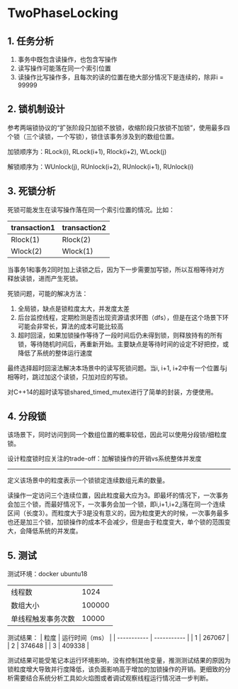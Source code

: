 # TwoPhaseLocking


## 1. 任务分析

1. 事务中既包含读操作，也包含写操作
2. 读写操作可能落在同一个索引位置
3. 读操作比写操作多，且每次的读的位置在绝大部分情况下是连续的，除非i = 99999


## 2. 锁机制设计

参考两端锁协议的“扩张阶段只加锁不放锁，收缩阶段只放锁不加锁”，使用最多四个锁（三个读锁，一个写锁），锁住该事务涉及到的数组位置。

加锁顺序为：RLock(i), RLock(i+1), Rlock(i+2), WLock(j)

解锁顺序为：WUnlock(j), RUnlock(i+2), RUnlock(i+1), RUnlock(i)

## 3. 死锁分析

死锁可能发生在读写操作落在同一个索引位置的情况。比如：


| transaction1      | transaction2 |
| ----------- | ----------- |
| Rlock(1)    | Rlock(2)       |
| Wlock(2)   | Wlock(1)        |

当事务1和事务2同时加上读锁之后，因为下一步需要加写锁，所以互相等待对方释放读锁，进而产生死锁。

死锁问题，可能的解决方法：

1. 全局锁，缺点是锁粒度太大，并发度太差
2. 后台监控线程，定期检测是否出现资源请求环图（dfs），但是在这个场景下环可能会非常长，算法的成本可能比较高
3. 超时回滚，如果加锁操作等待了一段时间后仍未得到锁，则释放持有的所有锁，等待随机时间后，再重新开始。主要缺点是等待时间的设定不好把控，或降低了系统的整体运行速度

最终选择超时回滚法解决本场景中的读写死锁问题。当i, i+1, i+2中有一个位置与j相等时，跳过加这个读锁，只加对应的写锁。


对C++14的超时读写锁shared_timed_mutex进行了简单的封装，方便使用。

## 4. 分段锁

该场景下，同时访问到同一个数组位置的概率较低，因此可以使用分段锁/细粒度锁。

设计粒度锁时应关注的trade-off：加解锁操作的开销vs系统整体并发度

---

定义该场景中的粒度表示一个锁锁定连续数组元素的数量。

读操作一定访问三个连续位置，因此粒度最大应为3。即最坏的情况下，一次事务会加三个锁，而最好情况下，一次事务会加一个锁，即i,i+1,i+2,j落在同一个连续区间（长度3）。而粒度大于3是没有意义的，因为粒度更大的时候，一次事务最多也还是加三个锁，加锁操作的成本不会减少，但是由于粒度变大，单个锁的范围变大，会降低系统的并发度。


## 5. 测试

测试环境：docker ubuntu18

|      |  |
| ----------- | ----------- |
| 线程数  | 1024    |
| 数组大小   | 100000      |
|单线程触发事务次数|10000

测试结果：
| 粒度     | 运行时间（ms） |
| ----------- | ----------- |
|  1 | 267067    |
| 2   | 374648      |
| 3   |  409338     |

测试结果可能受笔记本运行环境影响，没有控制其他变量，推测测试结果的原因为锁粒度增大导致并行度降低，该负面影响高于增加的加锁操作的开销。更细致的分析需要结合系统分析工具如火焰图或者调试观察线程运行情况进一步判断。


